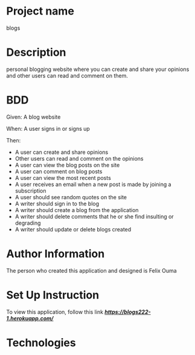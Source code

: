 # Project name
blogs

# Description
personal blogging website where you can create and share your opinions and other users can read and comment on them.

# BDD
Given: A blog website

When: A user signs in or signs up

Then: 
* A user can create and share opinions
* Other users can read and comment on the opinions 
* A user can view the blog posts on the site
* A user can comment on blog posts
* A user can view the most recent posts
* A user receives an email when a new post is made by joining a subscription
* A user should see random quotes on the site
* A writer should sign in to the blog
* A writer should create a blog from the application
* A writer should delete comments that he or she find insulting or degrading
* A writer should update or delete blogs created

# Author Information
The person who created this application and designed is Felix Ouma

# Set Up Instruction
To view this application, follow this link ***https://blogs222-1.herokuapp.com/***

# Technologies
